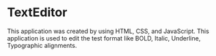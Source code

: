 # TextEditor
This application was created by using HTML, CSS, and JavaScript. This application is used to edit the test format like BOLD, Italic, Underline, Typographic alignments.
